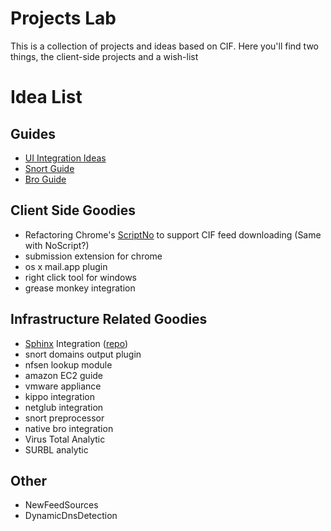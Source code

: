 # Projects Lab #

This is a collection of projects and ideas based on CIF. Here you'll find two things, the client-side projects and a wish-list

# Idea List #
## Guides ##
  * [UI Integration Ideas](UserInterfaceIdeas.md)
  * [Snort Guide](Integration_Snort_v1.md)
  * [Bro Guide](Integration_Bro_v1.md)

## Client Side Goodies ##
  * Refactoring Chrome's  [ScriptNo](http://code.google.com/p/scriptno/source/browse/trunk) to support CIF feed downloading (Same with NoScript?)
  * submission extension for chrome
  * os x mail.app plugin
  * right click tool for windows
  * grease monkey integration

## Infrastructure Related Goodies ##
  * [Sphinx](http://ossectools.blogspot.com/2012/04/accelerating-cif-with-sphinx.html) Integration ([repo](https://github.com/mcholste/cif-rest-sphinx))
  * snort domains output plugin
  * nfsen lookup module
  * amazon EC2 guide
  * vmware appliance
  * kippo integration
  * netglub integration
  * snort preprocessor
  * native bro integration
  * Virus Total Analytic
  * SURBL analytic

## Other ##
  * NewFeedSources
  * DynamicDnsDetection